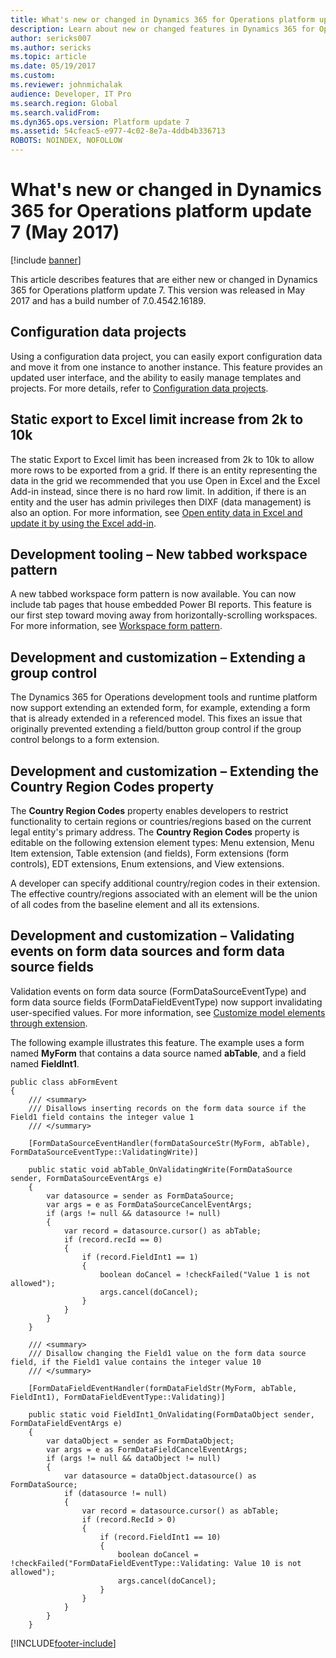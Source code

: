 ```yaml
---
title: What's new or changed in Dynamics 365 for Operations platform update 7 (May 2017)
description: Learn about new or changed features in Dynamics 365 for Operations platform update 7. This version was released in May 2017.
author: sericks007
ms.author: sericks
ms.topic: article
ms.date: 05/19/2017
ms.custom:
ms.reviewer: johnmichalak
audience: Developer, IT Pro
ms.search.region: Global
ms.search.validFrom: 
ms.dyn365.ops.version: Platform update 7 
ms.assetid: 54cfeac5-e977-4c02-8e7a-4ddb4b336713
ROBOTS: NOINDEX, NOFOLLOW
---
```


# What's new or changed in Dynamics 365 for Operations platform update 7 (May 2017)

[!include [banner](../../../finance/includes/banner.md)]

This article describes features that are either new or changed in Dynamics 365 for Operations platform update 7. This version was released in May 2017 and has a build number of 7.0.4542.16189.

## Configuration data projects

Using a configuration data project, you can easily export configuration data and move it from one instance to another instance. This feature provides an updated user interface, and the ability to easily manage templates and projects. For more details, refer to [Configuration data projects](../data-entities/configuration-data-projects.md).

## Static export to Excel limit increase from 2k to 10k

The static Export to Excel limit has been increased from 2k to 10k to allow more rows to be exported from a grid. If there is an entity representing the data in the grid we recommended that you use Open in Excel and the Excel Add-in instead, since there is no hard row limit. In addition, if there is an entity and the user has admin privileges then DIXF (data management) is also an option. For more information, see [Open entity data in Excel and update it by using the Excel add-in](../../fin-ops/mobile-apps/use-excel-add-in.md).

## Development tooling – New tabbed workspace pattern

A new tabbed workspace form pattern is now available. You can now include tab pages that house embedded Power BI reports. This feature is our first step toward moving away from horizontally-scrolling workspaces. For more information, see [Workspace form pattern](../user-interface/workspace-form-pattern.md).

## Development and customization – Extending a group control

The Dynamics 365 for Operations development tools and runtime platform now support extending an extended form, for example, extending a form that is already extended in a referenced model. This fixes an issue that originally prevented extending a field/button group control if the group control belongs to a form extension.

## Development and customization – Extending the Country Region Codes property

The **Country Region Codes** property enables developers to restrict functionality to certain regions or countries/regions based on the current legal entity's primary address. The **Country Region Codes** property is editable on the following extension element types: Menu extension, Menu Item extension, Table extension (and fields), Form extensions (form controls), EDT extensions, Enum extensions, and View extensions.

A developer can specify additional country/region codes in their extension. The effective country/regions associated with an element will be the union of all codes from the baseline element and all its extensions.

## Development and customization – Validating events on form data sources and form data source fields

Validation events on form data source (FormDataSourceEventType) and form data source fields (FormDataFieldEventType) now support invalidating user-specified values. For more information, see [Customize model elements through extension](../extensibility/customize-model-elements-extensions.md).

The following example illustrates this feature. The example uses a form named **MyForm** that contains a data source named **abTable**, and a field named **FieldInt1**.

```
public class abFormEvent
{
    /// <summary>
    /// Disallows inserting records on the form data source if the Field1 field contains the integer value 1
    /// </summary>

    [FormDataSourceEventHandler(formDataSourceStr(MyForm, abTable), FormDataSourceEventType::ValidatingWrite)]

    public static void abTable_OnValidatingWrite(FormDataSource sender, FormDataSourceEventArgs e)
    {
        var datasource = sender as FormDataSource;
        var args = e as FormDataSourceCancelEventArgs;
        if (args != null && datasource != null)
        {
            var record = datasource.cursor() as abTable;
            if (record.recId == 0)
            {
                if (record.FieldInt1 == 1)
                {
                    boolean doCancel = !checkFailed("Value 1 is not allowed");
                    args.cancel(doCancel);
                }
            }
        }
    }

    /// <summary>
    /// Disallow changing the Field1 value on the form data source field, if the Field1 value contains the integer value 10
    /// </summary>

    [FormDataFieldEventHandler(formDataFieldStr(MyForm, abTable, FieldInt1), FormDataFieldEventType::Validating)]

    public static void FieldInt1_OnValidating(FormDataObject sender, FormDataFieldEventArgs e)
    {
        var dataObject = sender as FormDataObject;
        var args = e as FormDataFieldCancelEventArgs;
        if (args != null && dataObject != null)
        {
            var datasource = dataObject.datasource() as FormDataSource;
            if (datasource != null)
            {
                var record = datasource.cursor() as abTable;
                if (record.RecId > 0)
                {
                    if (record.FieldInt1 == 10)
                    {
                        boolean doCancel = !checkFailed("FormDataFieldEventType::Validating: Value 10 is not allowed");
                        args.cancel(doCancel);
                    }
                }
            }
        }
    }
```


[!INCLUDE[footer-include](../../../includes/footer-banner.md)]
